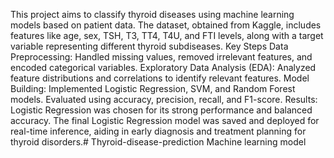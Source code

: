 This project aims to classify thyroid diseases using machine learning models based on patient data. The dataset, obtained from Kaggle, includes features like age, sex, TSH, T3, TT4, T4U, and FTI levels, along with a target variable representing different thyroid subdiseases.
Key Steps
Data Preprocessing:
Handled missing values, removed irrelevant features, and encoded categorical variables.
Exploratory Data Analysis (EDA):
Analyzed feature distributions and correlations to identify relevant features.
Model Building:
Implemented Logistic Regression, SVM, and Random Forest models.
Evaluated using accuracy, precision, recall, and F1-score.
Results:
Logistic Regression was chosen for its strong performance and balanced accuracy.
The final Logistic Regression model was saved and deployed for real-time inference, aiding in early diagnosis and treatment planning for thyroid disorders.# Thyroid-disease-prediction
Machine learning model
